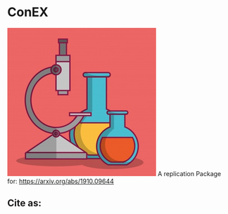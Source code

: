# ConEX
![](./logo.jpg)
A replication Package for: https://arxiv.org/abs/1910.09644

## Cite as:
```
```
